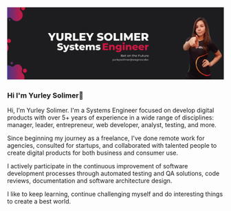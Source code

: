 ### ![Screenshot](banner.png)



### Hi I'm Yurley Solimer👋

Hi, I’m Yurley Solimer. I'm a Systems Engineer focused on develop digital products with over 5+ years of experience in a wide range of disciplines: manager, leader, entrepreneur, web developer, analyst, testing, and more.

Since beginning my journey as a freelance, I've done remote work for agencies, consulted for startups, and collaborated with talented people to create digital products for both business and consumer use.

I actively participate in the continuous improvement of software development processes through automated testing and QA solutions, code reviews, documentation and software architecture design.

I like to keep learning, continue challenging myself and do interesting things to create a best world.


<!--
**YurleySolimer/YurleySolimer** is a ✨ _special_ ✨ repository because its `README.md` (this file) appears on your GitHub profile.

## 📫 How to reach me:
yurley.solimer@gmail.com
yurleysolimer@wegrow.dev

-->
